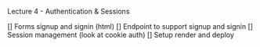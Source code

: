 Lecture 4 - Authentication & Sessions

[] Forms signup and signin (html)
[] Endpoint to support signup and signin
[] Session management (look at cookie auth)
[] Setup render and deploy
